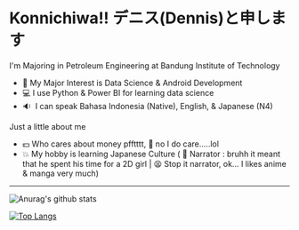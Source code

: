# Konnichiwa!! デニス(Dennis)と申します

I'm Majoring in Petroleum Engineering at Bandung Institute of Technology
 - :raising_hand: My Major Interest is Data Science & Android Development
 - :computer: I use Python & Power BI for learning data science
 - :sound:&nbsp; I can speak Bahasa Indonesia (Native), English, & Japanese (N4)

Just a little about me
 - :dollar: Who cares about money pfftttt, :triumph: no I do care.....lol
 - :boom: My hobby is learning Japanese Culture ( :eyes: Narrator : bruhh it meant that he spent his time for a 2D girl | :tired_face: Stop it narrator, ok... I likes anime & manga very much)

--------------------------------------------------------------------------------------------------------------
![Anurag's github stats](https://github-readme-stats.vercel.app/api?username=rexon14&show_icons=true&theme=nord)

[![Top Langs](https://github-readme-stats.vercel.app/api/top-langs/?username=rexon14&layout=compact)](https://github.com/rexon14/github-readme-stats)
